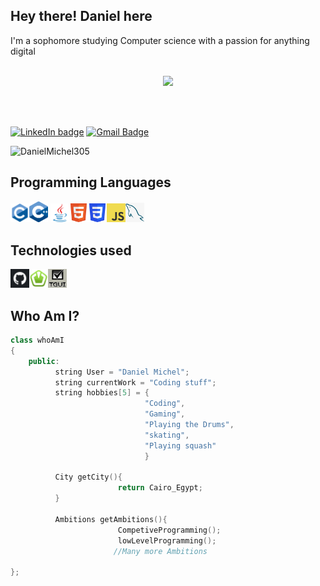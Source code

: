 ## Hey there! Daniel here
I'm a sophomore studying Computer science with a passion for anything digital<br/></br>
 <div style = "text-align:center"><img src="https://readme-typing-svg.herokuapp.com?font=&color=1E90FF&size=25&center=true&vCenter=true&width=600&height=60&lines=Software+Engineer;Web+Developer;Tech+Enthusiast" /></div> 

<br/><br/>
 
[![LinkedIn badge](https://img.shields.io/badge/-DanielMichel-blue?style=flat-square&logo=Linkedin&logoColor=white&link=https://www.linkedin.com/in/Daniel-Michel04)](https://www.linkedin.com/in/daniel-michel04/)  [![Gmail Badge](https://img.shields.io/badge/-danielmichel.30504@gmail.com-c14438?style=flat-square&logo=Gmail&logoColor=white&link=mailto:danielmichel.30504@gmail.com)](mailto:asterp04@gmail.com)
<p align="left"> <img src="https://komarev.com/ghpvc/?username=DanielMichel305" alt="DanielMichel305" /> </p>



## Programming Languages
<img src = 'https://github.com/DanielMichel305/DanielMichel305/blob/main/Images/c_original_logo.png' width = '30'/><img src = 'https://github.com/DanielMichel305/DanielMichel305/blob/main/Images/C%2B%2BLogonobg.png' width = '30'/>  <img src = 'https://github.com/DanielMichel305/DanielMichel305/blob/main/Images/java.svg' width = '30'/><img src = 'https://github.com/DanielMichel305/DanielMichel305/blob/main/Images/HTML5_Badge.png' width = '30'/><img src = 'https://github.com/DanielMichel305/DanielMichel305/blob/main/Images/CSS3_logo.png' width = '30'/><img src = 'https://github.com/DanielMichel305/DanielMichel305/blob/main/Images/JavaScript-logo.png' width = '30'/><img src = 'https://github.com/DanielMichel305/DanielMichel305/blob/main/Images/SQL.png' width = '30'/>

## Technologies used

<img src = 'https://github.com/DanielMichel305/DanielMichel305/blob/main/Images/github.png' width = '30'/><img src = 'https://github.com/DanielMichel305/DanielMichel305/blob/main/Images/SFML.png' width = '30'/><img src = 'https://github.com/DanielMichel305/DanielMichel305/blob/main/Images/TGUI.png' width = '30'/>


## Who Am I?

``` C++
class whoAmI
{
    public:
          string User = "Daniel Michel";
          string currentWork = "Coding stuff";
          string hobbies[5] = {
                              "Coding",
                              "Gaming",
                              "Playing the Drums",
                              "skating",
                              "Playing squash"
                              }

          City getCity(){
                        return Cairo_Egypt;
          }

          Ambitions getAmbitions(){
                        CompetiveProgramming();
                        lowLevelProgramming();
                       //Many more Ambitions 

};


```
